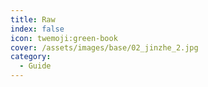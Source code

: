 ```yaml
---
title: Raw
index: false
icon: twemoji:green-book
cover: /assets/images/base/02_jinzhe_2.jpg
category:
  - Guide
---
```


<Catalog />
